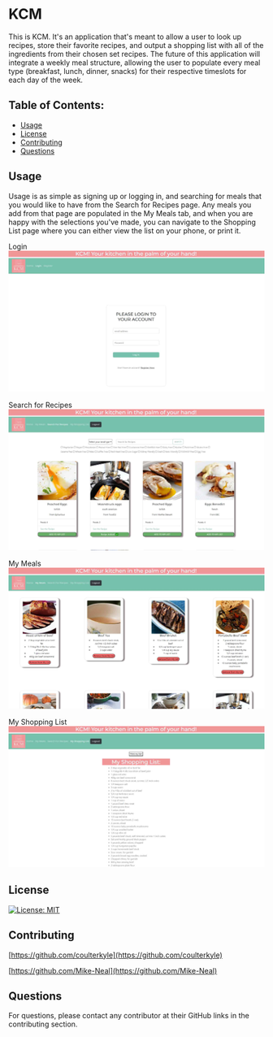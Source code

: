 # KCM
This is KCM. It's an application that's meant to allow a user to look up recipes, store their favorite recipes, and output a shopping list with all of the ingredients from their chosen set recipes. The future of this application will integrate a weekly meal structure, allowing the user to populate every meal type (breakfast, lunch, dinner, snacks) for their respective timeslots for each day of the week.

## Table of Contents:
 - [Usage](#item-two)
 - [License](#item-three)
 - [Contributing](#item-four)
 - [Questions](#item-six)

<a id="item-two"></a>
## Usage
Usage is as simple as signing up or logging in, and searching for meals that you would like to have from the Search for Recipes page. Any meals you add from that page are populated in the My Meals tab, and when you are happy with the selections you've made, you can navigate to the Shopping List page where you can either view the list on your phone, or print it.

Login
![login photo](./public/images/README%20images/Login.jpg)

Search for Recipes
![Search photo](./public/images/README%20images/search.jpg)

My Meals
![MyMeals photo](./public/images/README%20images/mymeals.jpg)

My Shopping List
![MyShoppingList photo](./public/images/README%20images/shoppinglist.jpg)

<a id="item-three"></a>
## License

[![License: MIT](https://img.shields.io/badge/License-MIT-yellow.svg)](https://opensource.org/licenses/MIT)

<a id="item-four"></a>
## Contributing
[https://github.com/coulterkyle](https://github.com/coulterkyle)

[https://github.com/Mike-Neal](https://github.com/Mike-Neal)


<a id="item-six"></a>
## Questions
For questions, please contact any contributor at their GitHub links in the contributing section.
